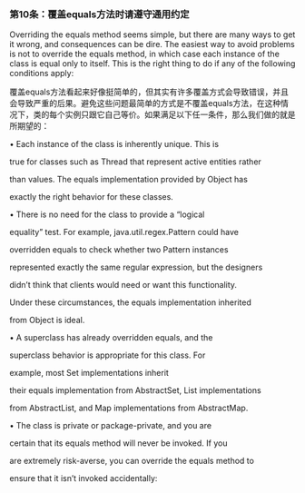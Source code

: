 ### 第10条：覆盖equals方法时请遵守通用约定

Overriding the equals method seems simple, but there are many ways to get it wrong, and consequences can be dire. The easiest way to avoid problems is not to override the equals method, in which case each instance of the class is equal only to itself. This is the right thing to do if any of the following conditions apply:

覆盖equals方法看起来好像挺简单的，但其实有许多覆盖方式会导致错误，并且会导致严重的后果。避免这些问题最简单的方式是不覆盖equals方法，在这种情况下，类的每个实例只跟它自己等价。如果满足以下任一条件，那么我们做的就是所期望的：

• Each instance of the class is inherently unique. This is

true for classes such as Thread that represent active entities rather

than values. The equals implementation provided by Object has

exactly the right behavior for these classes.

• There is no need for the class to provide a “logical

equality” test. For example, java.util.regex.Pattern could have

overridden equals to check whether two Pattern instances

represented exactly the same regular expression, but the designers

didn’t think that clients would need or want this functionality.

Under these circumstances, the equals implementation inherited

from Object is ideal.

• A superclass has already overridden equals, and the

superclass behavior is appropriate for this class. For

example, most Set implementations inherit

their equals implementation from AbstractSet, List implementations

from AbstractList, and Map implementations from AbstractMap.

• The class is private or package-private, and you are

certain that its equals method will never be invoked. If you

are extremely risk-averse, you can override the equals method to

ensure that it isn’t invoked accidentally:

